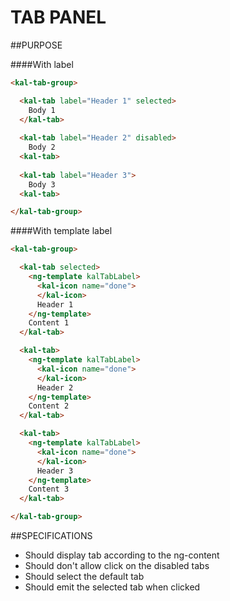 # TAB PANEL

##PURPOSE

####With label

````html
<kal-tab-group>

  <kal-tab label="Header 1" selected>
    Body 1
  </kal-tab>
  
  <kal-tab label="Header 2" disabled>
    Body 2
  <kal-tab>
  
  <kal-tab label="Header 3">
    Body 3
  <kal-tab>

</kal-tab-group>
````

####With template label

````html
<kal-tab-group>

  <kal-tab selected>
    <ng-template kalTabLabel>
      <kal-icon name="done">
      </kal-icon>
      Header 1
    </ng-template>
    Content 1
  </kal-tab>

  <kal-tab>
    <ng-template kalTabLabel>
      <kal-icon name="done">
      </kal-icon>
      Header 2
    </ng-template>
    Content 2
  </kal-tab>

  <kal-tab>
    <ng-template kalTabLabel>
      <kal-icon name="done">
      </kal-icon>
      Header 3
    </ng-template>
    Content 3
  </kal-tab>

</kal-tab-group>

````

##SPECIFICATIONS

* Should display tab according to the ng-content
* Should don't allow click on the disabled tabs
* Should select the default tab
* Should emit the selected tab when clicked
